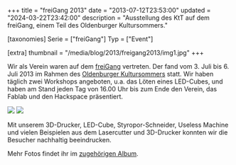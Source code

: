 +++
title = "freiGang 2013"
date = "2013-07-12T23:53:00"
updated = "2024-03-22T23:42:00"
description = "Ausstellung des KtT auf dem freiGang, einem Teil des Oldenburger Kultursommers."

[taxonomies]
Serie = ["freiGang"]
Typ = ["Event"]

[extra]
thumbnail = "/media/blog/2013/freigang2013/img1.jpg"
+++

Wir als Verein waren auf dem [freiGang](https://www.facebook.com/freigang.oldenburg) vertreten. Der fand vom 3. Juli bis
6. Juli 2013 im Rahmen des [Oldenburger Kultursommers](http://www.kultursommer-oldenburg.de/) statt. Wir haben täglich
zwei Workshops angeboten, u.a. das Löten eines LED-Cubes, und haben am Stand jeden Tag von 16.00 Uhr bis zum Ende den
Verein, das Fablab und den Hackspace präsentiert.

![](/media/blog/2013/freigang2013/img1.jpg)
![](/media/blog/2013/freigang2013/img2.jpg)

Mit unserem 3D-Drucker, LED-Cube, Styropor-Schneider, Useless Machine und vielen Beispielen aus dem Lasercutter und
3D-Drucker konnten wir die Besucher nachhaltig beeindrucken.

[//]: # (TODO: GALLERY)
Mehr Fotos findet ihr im [zugehörigen Album](#).




